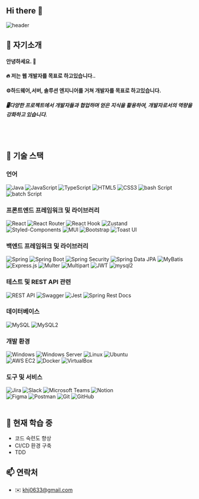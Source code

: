 ## Hi there 👋
<div>
  
  <!--Header-->
  ![header](https://capsule-render.vercel.app/api?type=waving&color=gradient&height=300&section=header&text=Hi,there%20👋)
  
</div>

<div>
  <!--Body-->
  
  ## 👀 자기소개
  #### 안녕하세요. :raising_hand: <br/>
  #### :fire: 저는 웹 개발자를 목표로 하고있습니다..<br/>
  #### ⚙️하드웨어,서버, 솔루션 엔지니어를 거쳐 개발자를 목표로 하고있습니다.
  ##### 🖥️다양한 프로젝트에서 개발자들과 협업하며 얻은 지식을 활용하여, 개발자로서의 역량을 강화하고 있습니다.
  <br/>
  <br/>
  

## 🧱 기술 스택

### 언어
<img alt="Java" src="https://img.shields.io/badge/Java-ED8B00?style=for-the-badge&logo=java&logoColor=white">
<img alt="JavaScript" src="https://img.shields.io/badge/JavaScript-F7DF1E?style=for-the-badge&logo=javascript&logoColor=black">
<img alt="TypeScript" src="https://img.shields.io/badge/TypeScript-007ACC?style=for-the-badge&logo=typescript&logoColor=white">
<img alt="HTML5" src="https://img.shields.io/badge/HTML5-E34F26?style=for-the-badge&logo=html5&logoColor=white">
<img alt="CSS3" src="https://img.shields.io/badge/CSS3-1572B6?style=for-the-badge&logo=css3&logoColor=white">
<img alt="bash Script" src="https://img.shields.io/badge/bash_script-%23121011.svg?style=for-the-badge&logo=gnu-bash&logoColor=white">
<img alt="batch Script" src="https://img.shields.io/badge/PowerShell-%235391FE.svg?style=for-the-badge&logo=powershell&logoColor=white">
<br/>

### 프론트엔드 프레임워크 및 라이브러리
<img alt="React" src="https://img.shields.io/badge/React-61DAFB?style=for-the-badge&logo=react&logoColor=black">
<img alt="React Router" src="https://img.shields.io/badge/React_Router-CA4245?style=for-the-badge&logo=react-router&logoColor=white">
<img alt="React Hook" src="https://img.shields.io/badge/React_Hook-EC5990?style=for-the-badge&logo=react-hook-form&logoColor=white">
<img alt="Zustand" src="https://img.shields.io/badge/Zustand-000000?style=for-the-badge&logo=zustand&logoColor=white">
<br/>
<img alt="Styled-Components" src="https://img.shields.io/badge/Styled--Components-DB7093?style=for-the-badge&logo=styled-components&logoColor=white">
<img alt="MUI" src="https://img.shields.io/badge/MUI-007FFF?style=for-the-badge&logo=mui&logoColor=white">
<img alt="Bootstrap" src="https://img.shields.io/badge/Bootstrap-7952B3?style=for-the-badge&logo=bootstrap&logoColor=white">
<img alt="Toast UI" src="https://img.shields.io/badge/Toast_UI-FFDD00?style=for-the-badge&logo=toast-ui&logoColor=black">
<br/>

### 백엔드 프레임워크 및 라이브러리
<img alt="Spring" src="https://img.shields.io/badge/Spring-6DB33F?style=for-the-badge&logo=spring&logoColor=white">
<img alt="Spring Boot" src="https://img.shields.io/badge/Spring_Boot-6DB33F?style=for-the-badge&logo=spring-boot&logoColor=white">
<img alt="Spring Security" src="https://img.shields.io/badge/Spring_Security-6DB33F?style=for-the-badge&logo=spring-security&logoColor=white">
<img alt="Spring Data JPA" src="https://img.shields.io/badge/Spring_DATA_JPA-6DB33F?style=for-the-badge&logo=spring&logoColor=white">
<img alt="MyBatis" src="https://img.shields.io/badge/MyBatis-B41717?style=for-the-badge&logo=mybatis&logoColor=white">
<br/>
<img alt="Express.js" src="https://img.shields.io/badge/Express.js-404D59?style=for-the-badge&logo=express&logoColor=white">
<img alt="Multer" src="https://img.shields.io/badge/Multer-FFCA28?style=for-the-badge&logo=node.js&logoColor=white">
<img alt="Multipart" src="https://img.shields.io/badge/Multipart-FFCA28?style=for-the-badge&logo=node.js&logoColor=white">
<img alt="JWT" src="https://img.shields.io/badge/JWT-black?style=for-the-badge&logo=JSON web tokens">
<img alt="mysql2" src="https://img.shields.io/badge/mysql2-000000?style=for-the-badge&logo=zustand&logoColor=white">
<br/>

### 테스트 및 REST API 관련
<img alt="REST API" src="https://img.shields.io/badge/REST_API-000000?style=for-the-badge&logo=rest-api&logoColor=white">
<img alt="Swagger" src="https://img.shields.io/badge/Swagger-85EA2D?style=for-the-badge&logo=swagger&logoColor=black">
<img alt="Jest" src="https://img.shields.io/badge/Jest-C21325?style=for-the-badge&logo=jest&logoColor=white">
<img alt="Spring Rest Docs" src="https://img.shields.io/badge/Spring_Rest_Docs-6DB33F?style=for-the-badge&logo=spring&logoColor=white">
<br/>

### 데이터베이스
<img alt="MySQL" src="https://img.shields.io/badge/MySQL-4479A1?style=for-the-badge&logo=mysql&logoColor=white">
<img alt="MySQL2" src="https://img.shields.io/badge/MySQL2-4479A1?style=for-the-badge&logo=mysql&logoColor=white">
<br/>

### 개발 환경
<img alt="Windows" src="https://img.shields.io/badge/Windows-0078D6?style=for-the-badge&logo=windows&logoColor=white">
<img alt="Windows Server" src="https://img.shields.io/badge/Windows_Server-0078D6?style=for-the-badge&logo=windows&logoColor=white">
<img alt="Linux" src="https://img.shields.io/badge/Linux-FCC624?style=for-the-badge&logo=linux&logoColor=black">
<img alt="Ubuntu" src="https://img.shields.io/badge/Ubuntu-E95420?style=for-the-badge&logo=ubuntu&logoColor=white">
<br/>
<img alt="AWS EC2" src="https://img.shields.io/badge/AWS_EC2-FF9900?style=for-the-badge&logo=amazon-aws&logoColor=white">
<img alt="Docker" src="https://img.shields.io/badge/Docker-2496ED?style=for-the-badge&logo=docker&logoColor=white">
<img alt="VirtualBox" src="https://img.shields.io/badge/VirtualBox-183A61?style=for-the-badge&logo=virtualbox&logoColor=white">
<br/>

### 도구 및 서비스
<img alt="Jira" src="https://img.shields.io/badge/Jira-0052CC?style=for-the-badge&logo=jira&logoColor=white">
<img alt="Slack" src="https://img.shields.io/badge/Slack-4A154B?style=for-the-badge&logo=slack&logoColor=white">
<img alt="Microsoft Teams" src="https://img.shields.io/badge/Microsoft_Teams-6264A7?style=for-the-badge&logo=microsoft-teams&logoColor=white">
<img alt="Notion" src="https://img.shields.io/badge/Notion-000000?style=for-the-badge&logo=notion&logoColor=white">
<br/>
<img alt="Figma" src="https://img.shields.io/badge/Figma-F24E1E?style=for-the-badge&logo=figma&logoColor=white">
<img alt="Postman" src="https://img.shields.io/badge/Postman-FF6C37?style=for-the-badge&logo=postman&logoColor=white">
<img alt="Git" src="https://img.shields.io/badge/Git-F05032?style=for-the-badge&logo=git&logoColor=white">
<img alt="GitHub" src="https://img.shields.io/badge/GitHub-181717?style=for-the-badge&logo=github&logoColor=white">
<br/>
<br/>

## 🌱 현재 학습 중

- 코드 숙련도 향상
- CI/CD 환경 구축
- TDD

## 📫 연락처
- ✉️ khj0633@gmail.com
</div>
<!--
**RbCream/RbCream** is a ✨ _special_ ✨ repository because its `README.md` (this file) appears on your GitHub profile.

Here are some ideas to get you started:

- 🔭 I’m currently working on ...
- 🌱 I’m currently learning ...
- 👯 I’m looking to collaborate on ...
- 🤔 I’m looking for help with ...
- 💬 Ask me about ...
- 📫 How to reach me: ...
- 😄 Pronouns: ...
- ⚡ Fun fact: ...
-->
